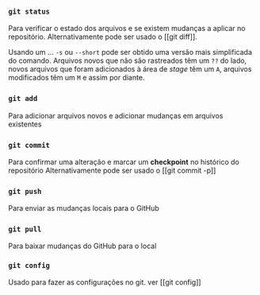### `git status` 
Para verificar o estado dos arquivos e se existem mudanças a aplicar no repositório.
	Alternativamente pode ser usado o [[git diff]]. 

 Usando um ... `-s` ou `--short` pode ser obtido uma versão mais simplificada do comando. Arquivos novos que não são rastreados têm um `??` do lado, novos arquivos que foram adicionados à área de _stage_ têm um `A`, arquivos modificados têm um `M` e assim por diante. 
### `git add` 
Para adicionar arquivos novos e adicionar mudanças em arquivos existentes
### `git commit` 
Para confirmar uma alteração e marcar um **checkpoint** no histórico do repositório
	Alternativamente pode ser usado o [[git commit -p]]
### `git push` 
Para enviar as mudanças locais para o GitHub
### `git pull` 
Para baixar mudanças do GitHub para o local


### `git config`
Usado para fazer as configurações no git.
	ver [[git config]]

